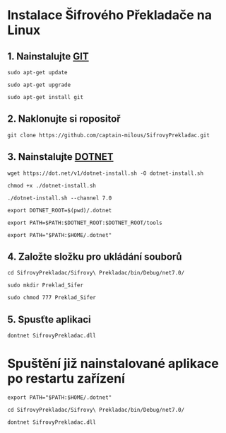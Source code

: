 # Instalace Šifrového Překladače na Linux

## 1. Nainstalujte [GIT](https://www.atlassian.com/git/tutorials/install-git)
```
sudo apt-get update 

sudo apt-get upgrade

sudo apt-get install git
```
## 2. Naklonujte si ropositoř
```
git clone https://github.com/captain-milous/SifrovyPrekladac.git
```
## 3. Nainstalujte [DOTNET](https://learn.microsoft.com/en-us/dotnet/core/install/linux-scripted-manual#scripted-install)
```
wget https://dot.net/v1/dotnet-install.sh -O dotnet-install.sh

chmod +x ./dotnet-install.sh

./dotnet-install.sh --channel 7.0

export DOTNET_ROOT=$(pwd)/.dotnet

export PATH=$PATH:$DOTNET_ROOT:$DOTNET_ROOT/tools

export PATH="$PATH:$HOME/.dotnet"
```

## 4. Založte složku pro ukládání souborů
```
cd SifrovyPrekladac/Sifrovy\ Prekladac/bin/Debug/net7.0/

sudo mkdir Preklad_Sifer

sudo chmod 777 Preklad_Sifer
```
## 5. Spusťte aplikaci
```
dontnet SifrovyPrekladac.dll
```

# Spuštění již nainstalované aplikace po restartu zařízení
```
export PATH="$PATH:$HOME/.dotnet"

cd SifrovyPrekladac/Sifrovy\ Prekladac/bin/Debug/net7.0/

dontnet SifrovyPrekladac.dll
```